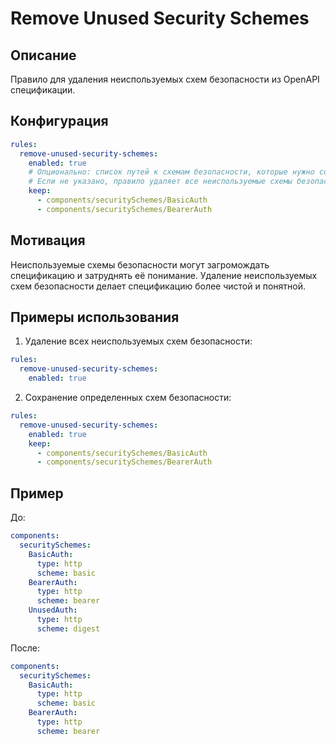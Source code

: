 # Remove Unused Security Schemes

## Описание
Правило для удаления неиспользуемых схем безопасности из OpenAPI спецификации.

## Конфигурация
```yaml
rules:
  remove-unused-security-schemes:
    enabled: true
    # Опционально: список путей к схемам безопасности, которые нужно сохранить
    # Если не указано, правило удаляет все неиспользуемые схемы безопасности
    keep:
      - components/securitySchemes/BasicAuth
      - components/securitySchemes/BearerAuth
```

## Мотивация
Неиспользуемые схемы безопасности могут загромождать спецификацию и затруднять её понимание. Удаление неиспользуемых схем безопасности делает спецификацию более чистой и понятной.

## Примеры использования
1. Удаление всех неиспользуемых схем безопасности:
```yaml
rules:
  remove-unused-security-schemes:
    enabled: true
```

2. Сохранение определенных схем безопасности:
```yaml
rules:
  remove-unused-security-schemes:
    enabled: true
    keep:
      - components/securitySchemes/BasicAuth
      - components/securitySchemes/BearerAuth
```

## Пример
До:
```yaml
components:
  securitySchemes:
    BasicAuth:
      type: http
      scheme: basic
    BearerAuth:
      type: http
      scheme: bearer
    UnusedAuth:
      type: http
      scheme: digest
```

После:
```yaml
components:
  securitySchemes:
    BasicAuth:
      type: http
      scheme: basic
    BearerAuth:
      type: http
      scheme: bearer
``` 